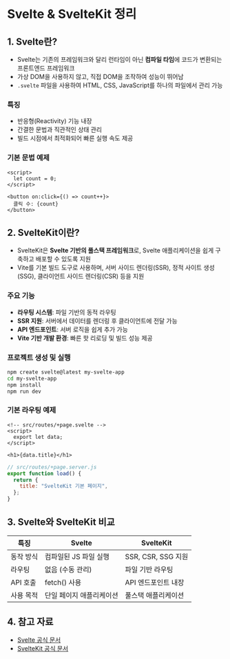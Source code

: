 # Svelte & SvelteKit 정리

## 1. Svelte란?

- Svelte는 기존의 프레임워크와 달리 런타임이 아닌 **컴파일 타임**에 코드가 변환되는 프론트엔드 프레임워크
- 가상 DOM을 사용하지 않고, 직접 DOM을 조작하여 성능이 뛰어남
- `.svelte` 파일을 사용하여 HTML, CSS, JavaScript를 하나의 파일에서 관리 가능

### 특징

- 반응형(Reactivity) 기능 내장
- 간결한 문법과 직관적인 상태 관리
- 빌드 시점에서 최적화되어 빠른 실행 속도 제공

### 기본 문법 예제

```svelte
<script>
  let count = 0;
</script>

<button on:click={() => count++}>
  클릭 수: {count}
</button>
```

## 2. SvelteKit이란?

- SvelteKit은 **Svelte 기반의 풀스택 프레임워크**로, Svelte 애플리케이션을 쉽게 구축하고 배포할 수 있도록 지원
- Vite를 기본 빌드 도구로 사용하며, 서버 사이드 렌더링(SSR), 정적 사이트 생성(SSG), 클라이언트 사이드 렌더링(CSR) 등을 지원

### 주요 기능

- **라우팅 시스템**: 파일 기반의 동적 라우팅
- **SSR 지원**: 서버에서 데이터를 렌더링 후 클라이언트에 전달 가능
- **API 엔드포인트**: 서버 로직을 쉽게 추가 가능
- **Vite 기반 개발 환경**: 빠른 핫 리로딩 및 빌드 성능 제공

### 프로젝트 생성 및 실행

```sh
npm create svelte@latest my-svelte-app
cd my-svelte-app
npm install
npm run dev
```

### 기본 라우팅 예제

```svelte
<!-- src/routes/+page.svelte -->
<script>
  export let data;
</script>

<h1>{data.title}</h1>
```

```js
// src/routes/+page.server.js
export function load() {
  return {
    title: "SvelteKit 기본 페이지",
  };
}
```

## 3. Svelte와 SvelteKit 비교

| 특징      | Svelte                   | SvelteKit           |
| --------- | ------------------------ | ------------------- |
| 동작 방식 | 컴파일된 JS 파일 실행    | SSR, CSR, SSG 지원  |
| 라우팅    | 없음 (수동 관리)         | 파일 기반 라우팅    |
| API 호출  | fetch() 사용             | API 엔드포인트 내장 |
| 사용 목적 | 단일 페이지 애플리케이션 | 풀스택 애플리케이션 |

## 4. 참고 자료

- [Svelte 공식 문서](https://svelte.dev/)
- [SvelteKit 공식 문서](https://kit.svelte.dev/)
